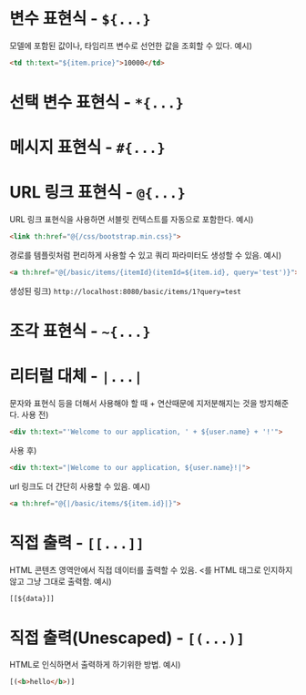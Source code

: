 # 변수 표현식 - `${...}`

모델에 포함된 값이나, 타임리프 변수로 선언한 값을 조회할 수 있다.
예시)
```html
<td th:text="${item.price}">10000</td>
```

# 선택 변수 표현식 - `*{...}`

# 메시지 표현식 - `#{...}`

# URL 링크 표현식 - `@{...}`

URL 링크 표현식을 사용하면 서블릿 컨텍스트를 자동으로 포함한다.
예시) 
```html
<link th:href="@{/css/bootstrap.min.css}">
```
경로를 템플릿처럼 편리하게 사용할 수 있고 쿼리 파라미터도 생성할 수 있음.
예시)
```html
<a th:href="@{/basic/items/{itemId}(itemId=${item.id}, query='test')}">
```
생성된 링크) `http://localhost:8080/basic/items/1?query=test`

# 조각 표현식 - `~{...}`


# 리터럴 대체 - `|...|`

문자와 표현식 등을 더해서 사용해야 할 때 + 연산때문에 지저분해지는 것을 방지해준다.
사용 전) 
```html
<div th:text="'Welcome to our application, ' + ${user.name} + '!'">
```
사용 후) 
```html
<div th:text="|Welcome to our application, ${user.name}!|">
```
url 링크도 더 간단히 사용할 수 있음.
예시)
```html
<a th:href="@{|/basic/items/${item.id}|}">
```

# 직접 출력 - `[[...]]`

HTML 콘텐츠 영역안에서 직접 데이터를 출력할 수 있음.
<를 HTML 태그로 인지하지 않고 그냥 그대로 출력함.
예시)
```html
[[${data}]]
```

# 직접 출력(Unescaped) - `[(...)]`

HTML로 인식하면서 출력하게 하기위한 방법.
예시)
```html
[(<b>hello</b>)]
```
